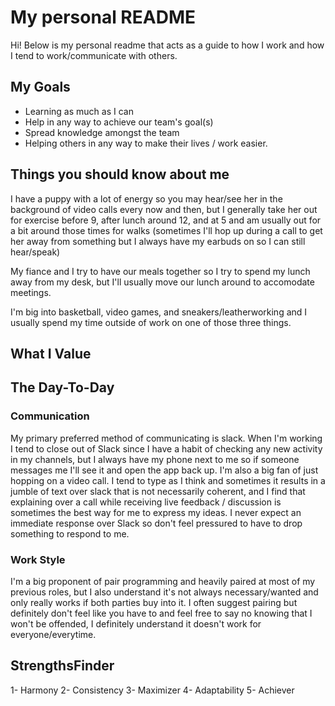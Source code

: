 # My personal README
Hi! Below is my personal readme that acts as a guide to how I work and how I tend to work/communicate with others.

## My Goals
- Learning as much as I can
- Help in any way to achieve our team's goal(s)
- Spread knowledge amongst the team
- Helping others in any way to make their lives / work easier.

## Things you should know about me
I have a puppy with a lot of energy so you may hear/see her in the background of video calls every now and then, but I generally take her out for exercise before 9, after lunch around 12, and at 5 and am usually out for a bit around those times for walks (sometimes I'll hop up during a call to get her away from something but I always have my earbuds on so I can still hear/speak)

My fiance and I try to have our meals together so I try to spend my lunch away from my desk, but I'll usually move our lunch around to accomodate meetings.

I'm big into basketball, video games, and sneakers/leatherworking and I usually spend my time outside of work on one of those three things.

## What I Value


## The Day-To-Day
### Communication
My primary preferred method of communicating is slack. When I'm working I tend to close out of Slack since I have a habit of checking any new activity in my channels, but I always have my phone next to me so if someone messages me I'll see it and open the app back up. I'm also a big fan of just hopping on a video call. I tend to type as I think and sometimes it results in a jumble of text over slack that is not necessarily coherent, and I find that explaining over a call while receiving live feedback / discussion is sometimes the best way for me to express my ideas. I never expect an immediate response over Slack so don't feel pressured to have to drop something to respond to me.

### Work Style
I'm a big proponent of pair programming and heavily paired at most of my previous roles, but I also understand it's not always necessary/wanted and only really works if both parties buy into it. I often suggest pairing but definitely don't feel like you have to and feel free to say no knowing that I won't be offended, I definitely understand it doesn't work for everyone/everytime.

## StrengthsFinder
1- Harmony
2- Consistency
3- Maximizer
4- Adaptability
5- Achiever
